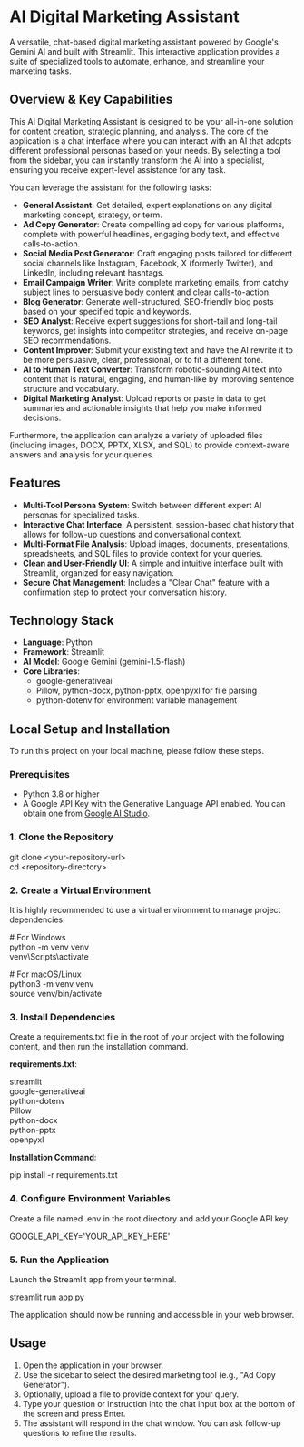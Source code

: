 # **AI Digital Marketing Assistant**

A versatile, chat-based digital marketing assistant powered by Google's Gemini AI and built with Streamlit. This interactive application provides a suite of specialized tools to automate, enhance, and streamline your marketing tasks.

## **Overview & Key Capabilities**

This AI Digital Marketing Assistant is designed to be your all-in-one solution for content creation, strategic planning, and analysis. The core of the application is a chat interface where you can interact with an AI that adopts different professional personas based on your needs. By selecting a tool from the sidebar, you can instantly transform the AI into a specialist, ensuring you receive expert-level assistance for any task.

You can leverage the assistant for the following tasks:

* **General Assistant**: Get detailed, expert explanations on any digital marketing concept, strategy, or term.  
* **Ad Copy Generator**: Create compelling ad copy for various platforms, complete with powerful headlines, engaging body text, and effective calls-to-action.  
* **Social Media Post Generator**: Craft engaging posts tailored for different social channels like Instagram, Facebook, X (formerly Twitter), and LinkedIn, including relevant hashtags.  
* **Email Campaign Writer**: Write complete marketing emails, from catchy subject lines to persuasive body content and clear calls-to-action.  
* **Blog Generator**: Generate well-structured, SEO-friendly blog posts based on your specified topic and keywords.  
* **SEO Analyst**: Receive expert suggestions for short-tail and long-tail keywords, get insights into competitor strategies, and receive on-page SEO recommendations.  
* **Content Improver**: Submit your existing text and have the AI rewrite it to be more persuasive, clear, professional, or to fit a different tone.  
* **AI to Human Text Converter**: Transform robotic-sounding AI text into content that is natural, engaging, and human-like by improving sentence structure and vocabulary.  
* **Digital Marketing Analyst**: Upload reports or paste in data to get summaries and actionable insights that help you make informed decisions.

Furthermore, the application can analyze a variety of uploaded files (including images, DOCX, PPTX, XLSX, and SQL) to provide context-aware answers and analysis for your queries.

## **Features**

* **Multi-Tool Persona System**: Switch between different expert AI personas for specialized tasks.  
* **Interactive Chat Interface**: A persistent, session-based chat history that allows for follow-up questions and conversational context.  
* **Multi-Format File Analysis**: Upload images, documents, presentations, spreadsheets, and SQL files to provide context for your queries.  
* **Clean and User-Friendly UI**: A simple and intuitive interface built with Streamlit, organized for easy navigation.  
* **Secure Chat Management**: Includes a "Clear Chat" feature with a confirmation step to protect your conversation history.

## **Technology Stack**

* **Language**: Python  
* **Framework**: Streamlit  
* **AI Model**: Google Gemini (gemini-1.5-flash)  
* **Core Libraries**:  
  * google-generativeai  
  * Pillow, python-docx, python-pptx, openpyxl for file parsing  
  * python-dotenv for environment variable management

## **Local Setup and Installation**

To run this project on your local machine, please follow these steps.

### **Prerequisites**

* Python 3.8 or higher  
* A Google API Key with the Generative Language API enabled. You can obtain one from [Google AI Studio](https://aistudio.google.com/app/apikey).

### **1\. Clone the Repository**

git clone \<your-repository-url\>  
cd \<repository-directory\>

### **2\. Create a Virtual Environment**

It is highly recommended to use a virtual environment to manage project dependencies.

\# For Windows  
python \-m venv venv  
venv\\Scripts\\activate

\# For macOS/Linux  
python3 \-m venv venv  
source venv/bin/activate

### **3\. Install Dependencies**

Create a requirements.txt file in the root of your project with the following content, and then run the installation command.

**requirements.txt**:

streamlit  
google-generativeai  
python-dotenv  
Pillow  
python-docx  
python-pptx  
openpyxl

**Installation Command**:

pip install \-r requirements.txt

### **4\. Configure Environment Variables**

Create a file named .env in the root directory and add your Google API key.

GOOGLE\_API\_KEY='YOUR\_API\_KEY\_HERE'

### **5\. Run the Application**

Launch the Streamlit app from your terminal.

streamlit run app.py

The application should now be running and accessible in your web browser.

## **Usage**

1. Open the application in your browser.  
2. Use the sidebar to select the desired marketing tool (e.g., "Ad Copy Generator").  
3. Optionally, upload a file to provide context for your query.  
4. Type your question or instruction into the chat input box at the bottom of the screen and press Enter.  
5. The assistant will respond in the chat window. You can ask follow-up questions to refine the results.